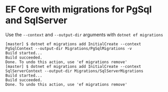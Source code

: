# EF Core with migrations for PgSql and SqlServer

Use the `--context` and `--output-dir` arguments with `dotnet ef migrations`

```
[master] $ dotnet ef migrations add InitialCreate --context PgSqlContext --output-dir Migrations/PgSqlMigrations -v
Build started...
Build succeeded.
Done. To undo this action, use 'ef migrations remove'
[master] $ dotnet ef migrations add InitialCreate --context SqlServerContext --output-dir Migrations/SqlServerMigrations
Build started...
Build succeeded.
Done. To undo this action, use 'ef migrations remove'
```